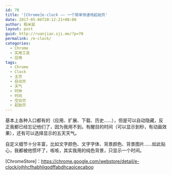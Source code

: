 ```yaml
---
id: 70
title: '[Chrome]e-clock —— 一个简单快速地起始页'
date: 2017-05-06T20:12:21+00:00
author: 稻米鼠
layout: post
guid: http://ruanjian.zji.me/?p=70
permalink: /e-clock/
categories:
  - Chrome
  - 实用工具
  - 应用
tags:
  - Chrome
  - Clock
  - 主页
  - 启动页
  - 天气
  - 时钟
  - 时间
  - 空白页
  - 起始页
---
```

基本上各种入口都有的（应用、扩展、下载、历史……），但是可以自动隐藏，反正我都已经忘记他们了，因为我用不到。有醒目的时间（可以显示到秒，有动画效果），还有可以选择显示的五天天气。

自定义细节十分丰富，比如文字颜色、文字字体、背景颜色、背景图片……如此贴心，我都被他惯坏了，咳咳，其实我用的纯色背景，只显示一个时间。

[ChromeStore]：<https://chrome.google.com/webstore/detail/e-clock/ojhhcfhabhligodffabdhcaoicecaboo>